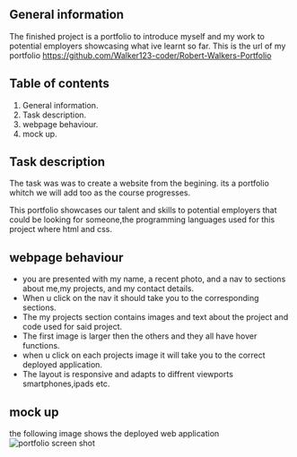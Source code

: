## General information
The finished project is a portfolio to introduce myself and my work to potential employers showcasing what ive learnt so far.
This is the url of my portfolio https://github.com/Walker123-coder/Robert-Walkers-Portfolio

## Table of contents
1. General information.
2. Task description.
3. webpage behaviour.
4. mock up.
## Task description
The task was was to create a website from the begining. its a portfolio whitch we will add too as the course progresses.

This portfolio showcases our talent and skills to potential employers that could be looking for someone,the programming languages used for this project where html and css.
## webpage behaviour
* you are presented with my name, a recent photo, and a nav to sections about me,my projects, and my contact details.
* When u click on the nav it should take you to the corresponding sections.
* The my projects section contains images and text about the project and code used for said project.
* The first image is larger then the others and they all have hover functions.
* when u click on each projects image it will take you to the correct deployed application.
* The layout is responsive and adapts to diffrent viewports smartphones,ipads etc.
## mock up 
the following image shows the deployed web application
![portfolio screen shot](https://user-images.githubusercontent.com/82131650/123019373-b4570100-d413-11eb-911a-259c296ce1db.png)
